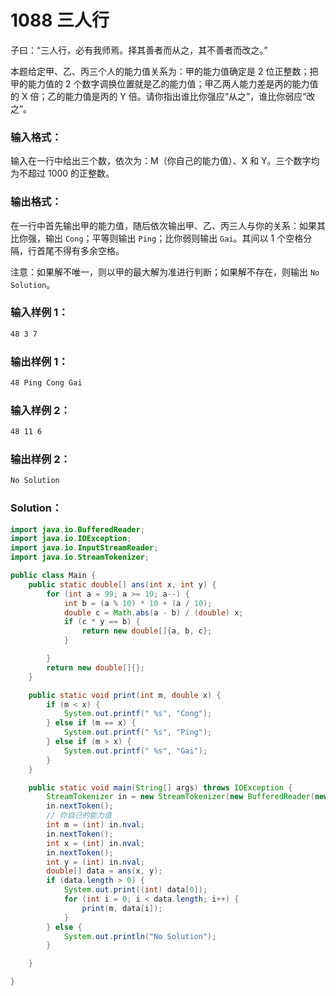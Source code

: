# 1088 三人行

子曰：“三人行，必有我师焉。择其善者而从之，其不善者而改之。”

本题给定甲、乙、丙三个人的能力值关系为：甲的能力值确定是 2 位正整数；把甲的能力值的 2 个数字调换位置就是乙的能力值；甲乙两人能力差是丙的能力值的 X 倍；乙的能力值是丙的 Y 倍。请你指出谁比你强应“从之”，谁比你弱应“改之”。

### 输入格式：

输入在一行中给出三个数，依次为：M（你自己的能力值）、X 和 Y。三个数字均为不超过 1000 的正整数。

### 输出格式：

在一行中首先输出甲的能力值，随后依次输出甲、乙、丙三人与你的关系：如果其比你强，输出 `Cong`；平等则输出 `Ping`；比你弱则输出 `Gai`。其间以 1 个空格分隔，行首尾不得有多余空格。

注意：如果解不唯一，则以甲的最大解为准进行判断；如果解不存在，则输出 `No Solution`。

### 输入样例 1：

```tex
48 3 7
```

### 输出样例 1：

```tex
48 Ping Cong Gai
```

### 输入样例 2：

```tex
48 11 6
```

### 输出样例 2：

```tex
No Solution
```

### Solution：

```java
import java.io.BufferedReader;
import java.io.IOException;
import java.io.InputStreamReader;
import java.io.StreamTokenizer;

public class Main {
    public static double[] ans(int x, int y) {
        for (int a = 99; a >= 10; a--) {
            int b = (a % 10) * 10 + (a / 10);
            double c = Math.abs(a - b) / (double) x;
            if (c * y == b) {
                return new double[]{a, b, c};
            }

        }
        return new double[]{};
    }

    public static void print(int m, double x) {
        if (m < x) {
            System.out.printf(" %s", "Cong");
        } else if (m == x) {
            System.out.printf(" %s", "Ping");
        } else if (m > x) {
            System.out.printf(" %s", "Gai");
        }
    }

    public static void main(String[] args) throws IOException {
        StreamTokenizer in = new StreamTokenizer(new BufferedReader(new InputStreamReader(System.in)));
        in.nextToken();
        // 你自己的能力值
        int m = (int) in.nval;
        in.nextToken();
        int x = (int) in.nval;
        in.nextToken();
        int y = (int) in.nval;
        double[] data = ans(x, y);
        if (data.length > 0) {
            System.out.print((int) data[0]);
            for (int i = 0; i < data.length; i++) {
                print(m, data[i]);
            }
        } else {
            System.out.println("No Solution");
        }

    }

}

```
